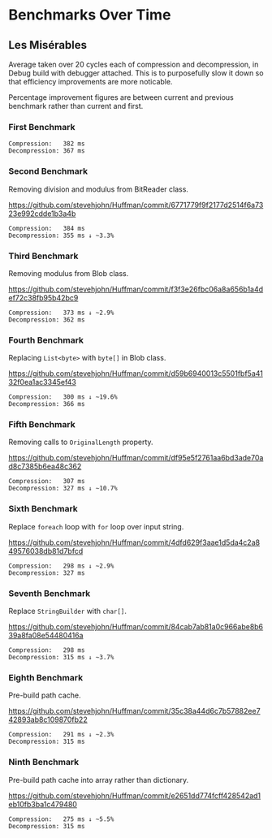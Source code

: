 # Benchmarks Over Time

## Les Misérables

Average taken over 20 cycles each of compression and decompression, in Debug build with debugger attached. 
This is to purposefully slow it down so that efficiency improvements are more noticable.

Percentage improvement figures are between current and previous benchmark rather than current and first.

### First Benchmark

```
Compression:   382 ms
Decompression: 367 ms
```

### Second Benchmark

Removing division and modulus from BitReader class.

https://github.com/stevehjohn/Huffman/commit/6771779f9f2177d2514f6a7323e992cdde1b3a4b

```
Compression:   384 ms
Decompression: 355 ms ↓ ~3.3%
```

### Third Benchmark

Removing modulus from Blob class.

https://github.com/stevehjohn/Huffman/commit/f3f3e26fbc06a8a656b1a4def72c38fb95b42bc9

```
Compression:   373 ms ↓ ~2.9%
Decompression: 362 ms
```

### Fourth Benchmark

Replacing `List<byte>` with `byte[]` in Blob class.

https://github.com/stevehjohn/Huffman/commit/d59b6940013c5501fbf5a4132f0ea1ac3345ef43

```
Compression:   300 ms ↓ ~19.6%
Decompression: 366 ms
```

### Fifth Benchmark

Removing calls to `OriginalLength` property.

https://github.com/stevehjohn/Huffman/commit/df95e5f2761aa6bd3ade70ad8c7385b6ea48c362

```
Compression:   307 ms
Decompression: 327 ms ↓ ~10.7%
```

### Sixth Benchmark

Replace `foreach` loop with `for` loop over input string.

https://github.com/stevehjohn/Huffman/commit/4dfd629f3aae1d5da4c2a849576038db81d7bfcd

```
Compression:   298 ms ↓ ~2.9%
Decompression: 327 ms
```

### Seventh Benchmark

Replace `StringBuilder` with `char[]`.

https://github.com/stevehjohn/Huffman/commit/84cab7ab81a0c966abe8b639a8fa08e54480416a

```
Compression:   298 ms
Decompression: 315 ms ↓ ~3.7%
```

### Eighth Benchmark

Pre-build path cache.

https://github.com/stevehjohn/Huffman/commit/35c38a44d6c7b57882ee742893ab8c109870fb22

```
Compression:   291 ms ↓ ~2.3%
Decompression: 315 ms
```

### Ninth Benchmark

Pre-build path cache into array rather than dictionary.

https://github.com/stevehjohn/Huffman/commit/e2651dd774fcff428542ad1eb10fb3ba1c479480

```
Compression:   275 ms ↓ ~5.5%
Decompression: 315 ms
```
